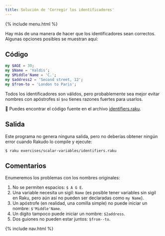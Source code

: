 ```yaml
---
title: Solución de 'Corregir los identificadores'
---
```


{% include menu.html %}

Hay más de una manera de hacer que los identificadores sean correctos. Algunas opciones posibles se muestran aquí:

## Código

```raku
my $AGE = 30;
my $Name = 'Valdis';
my $Middle'Name = 'C.';
my $address2 = 'Second street, 12';
my $from-to = 'London to Paris';
```

Todos los identificadores son válidos, pero probablemente sea mejor evitar nombres con apóstrofes si `$no` tienes razones fuertes para usarlos.

🦋 Puedes encontrar el código fuente en el archivo [identifiers.raku](https://github.com/ash/raku-course/blob/master/exercises/scalar-variables/identifiers.raku).

## Salida

Este programa no genera ninguna salida, pero no deberías obtener ningún error cuando Rakudo lo compile y ejecute:

```console
$ raku exercises/scalar-variables/identifiers.raku
```

## Comentarios

Enumeremos los problemas con los nombres originales:

1. No se permiten espacios: `$ A G E`.
1. Una variable necesita un sigil: `Name` (es posible tener variables sin sigil en Raku, pero aún así no pueden ser declaradas como `my Name`).
1. Un apóstrofe (en realidad, una comilla simple) no puede iniciar un nombre: `$'Middle'Name`.
1. Un dígito tampoco puede iniciar un nombre: `$2address`.
1. Dos guiones no pueden estar juntos: `$from--to`.

{% include nav.html %}